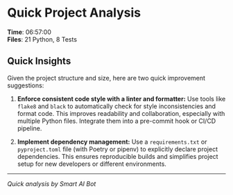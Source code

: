 # Quick Project Analysis

**Time**: 06:57:00  
**Files**: 21 Python, 8 Tests

## Quick Insights

Given the project structure and size, here are two quick improvement suggestions:

1.  **Enforce consistent code style with a linter and formatter:** Use tools like `flake8` and `black` to automatically check for style inconsistencies and format code. This improves readability and collaboration, especially with multiple Python files. Integrate them into a pre-commit hook or CI/CD pipeline.

2.  **Implement dependency management:** Use a `requirements.txt` or `pyproject.toml` file (with Poetry or pipenv) to explicitly declare project dependencies. This ensures reproducible builds and simplifies project setup for new developers or different environments.


---
*Quick analysis by Smart AI Bot*
